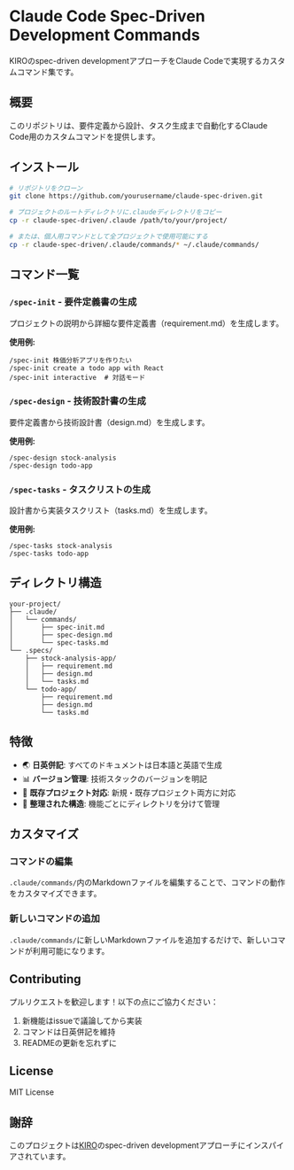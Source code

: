 # Claude Code Spec-Driven Development Commands

KIROのspec-driven developmentアプローチをClaude Codeで実現するカスタムコマンド集です。

## 概要

このリポジトリは、要件定義から設計、タスク生成まで自動化するClaude Code用のカスタムコマンドを提供します。

## インストール

```bash
# リポジトリをクローン
git clone https://github.com/yourusername/claude-spec-driven.git

# プロジェクトのルートディレクトリに.claudeディレクトリをコピー
cp -r claude-spec-driven/.claude /path/to/your/project/

# または、個人用コマンドとして全プロジェクトで使用可能にする
cp -r claude-spec-driven/.claude/commands/* ~/.claude/commands/
```

## コマンド一覧

### `/spec-init` - 要件定義書の生成
プロジェクトの説明から詳細な要件定義書（requirement.md）を生成します。

**使用例:**
```
/spec-init 株価分析アプリを作りたい
/spec-init create a todo app with React
/spec-init interactive  # 対話モード
```

### `/spec-design` - 技術設計書の生成
要件定義書から技術設計書（design.md）を生成します。

**使用例:**
```
/spec-design stock-analysis
/spec-design todo-app
```

### `/spec-tasks` - タスクリストの生成
設計書から実装タスクリスト（tasks.md）を生成します。

**使用例:**
```
/spec-tasks stock-analysis
/spec-tasks todo-app
```

## ディレクトリ構造

```
your-project/
├── .claude/
│   └── commands/
│       ├── spec-init.md
│       ├── spec-design.md
│       └── spec-tasks.md
└── .specs/
    ├── stock-analysis-app/
    │   ├── requirement.md
    │   ├── design.md
    │   └── tasks.md
    └── todo-app/
        ├── requirement.md
        ├── design.md
        └── tasks.md
```

## 特徴

- 🌏 **日英併記**: すべてのドキュメントは日本語と英語で生成
- 📊 **バージョン管理**: 技術スタックのバージョンを明記
- 🔄 **既存プロジェクト対応**: 新規・既存プロジェクト両方に対応
- 📁 **整理された構造**: 機能ごとにディレクトリを分けて管理

## カスタマイズ

### コマンドの編集
`.claude/commands/`内のMarkdownファイルを編集することで、コマンドの動作をカスタマイズできます。

### 新しいコマンドの追加
`.claude/commands/`に新しいMarkdownファイルを追加するだけで、新しいコマンドが利用可能になります。

## Contributing

プルリクエストを歓迎します！以下の点にご協力ください：

1. 新機能はissueで議論してから実装
2. コマンドは日英併記を維持
3. READMEの更新を忘れずに

## License

MIT License

## 謝辞

このプロジェクトは[KIRO](https://kiro.dev/)のspec-driven developmentアプローチにインスパイアされています。